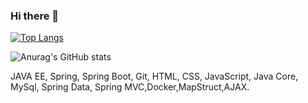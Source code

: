 ### Hi there 👋
[![Top Langs](https://github-readme-stats.vercel.app/api/top-langs/?username=kopsoyleydi&layout=compact)](https://github.com/anuraghazra/github-readme-stats)


![Anurag's GitHub stats](https://github-readme-stats.vercel.app/api?username=kopsoyleydi&show_icons=true&theme=transparent)

JAVA EE, Spring, Spring Boot, Git, HTML, CSS, JavaScript, Java Core, MySql, Spring Data, Spring MVC,Docker,MapStruct,AJAX.

